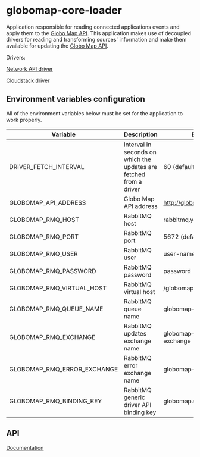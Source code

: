 # globomap-core-loader

Application responsible for reading connected applications events and apply them to the [Globo Map API](https://github.com/globocom/globomap-api).
This application makes use of decoupled drivers for reading and transforming sources' information and make
them available for updating the [Globo Map API](https://github.com/globocom/globomap-api).

Drivers:

[Network API driver](https://github.com/globocom/globomap-driver-napi)

[Cloudstack driver](https://github.com/globocom/globomap-driver-acs)

## Environment variables configuration
All of the environment variables below must be set for the application to work properly.

| Variable                    | Description                                                        | Example                      |
|-----------------------------|--------------------------------------------------------------------|------------------------------|
| DRIVER_FETCH_INTERVAL       | Interval in seconds on which the updates are fetched from a driver | 60 (default)                 |
| GLOBOMAP_API_ADDRESS        | Globo Map API address                                              | http://globomap.domain.com   |
| GLOBOMAP_RMQ_HOST           | RabbitMQ host                                                      | rabbitmq.yourdomain.com      |
| GLOBOMAP_RMQ_PORT           | RabbitMQ port                                                      | 5672 (default)               |
| GLOBOMAP_RMQ_USER           | RabbitMQ user                                                      | user-name                    |
| GLOBOMAP_RMQ_PASSWORD       | RabbitMQ password                                                  | password                     |
| GLOBOMAP_RMQ_VIRTUAL_HOST   | RabbitMQ virtual host                                              | /globomap                    |
| GLOBOMAP_RMQ_QUEUE_NAME     | RabbitMQ queue name                                                | globomap-updates             |
| GLOBOMAP_RMQ_EXCHANGE       | RabbitMQ updates exchange name                                     | globomap-updates-exchange    |
| GLOBOMAP_RMQ_ERROR_EXCHANGE | RabbitMQ error exchange name                                       | globomap-errors-exchange     |
| GLOBOMAP_RMQ_BINDING_KEY    | RabbitMQ generic driver API binding key                            | globomap.updates (default)   |

## API
[Documentation](https://github.com/globocom/globomap-core-loader/blob/master/doc/api.md)

